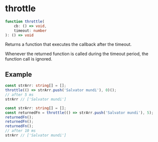 # throttle

```ts
function throttle(
    cb: () => void,
    timeout: number
): () => void
```

Returns a function that executes the callback after the timeout.

Whenever the returned function is called during the timeout period, the function call is ignored.

## Example

```ts
const strArr: string[] = [];
throttle(() => strArr.push('Salvator mundi'), 0)();
// after 5 ms
strArr // ['Salvator mundi']
```

```ts
const strArr: string[] = [];
const returnedFn = throttle(() => strArr.push('Salvator mundi'), 5);
returnedFn();
returnedFn();
returnedFn();
// after 10 ms
strArr // ['Salvator mundi']
```
